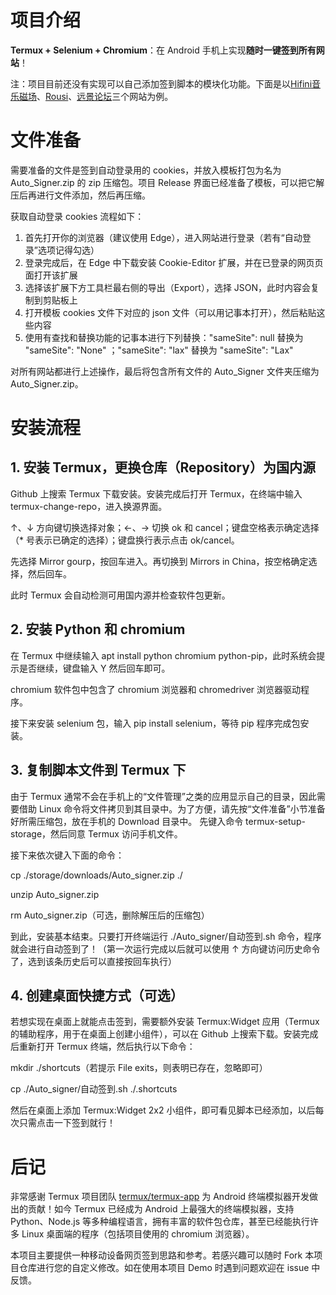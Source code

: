 # 项目介绍
**Termux + Selenium + Chromium**：在 Android 手机上实现**随时一键签到所有网站**！

注：项目目前还没有实现可以自己添加签到脚本的模块化功能。下面是以[Hifini音乐磁场](https://www.hifini.com/)、[Rousi](https://rousi.zip/index.php)、[远景论坛](https://bbs.pcbeta.com/)三个网站为例。

# 文件准备
需要准备的文件是签到自动登录用的 cookies，并放入模板打包为名为 Auto_Signer.zip 的 zip 压缩包。项目 Release 界面已经准备了模板，可以把它解压后再进行文件添加，然后再压缩。

获取自动登录 cookies 流程如下：
1. 首先打开你的浏览器（建议使用 Edge），进入网站进行登录（若有“自动登录”选项记得勾选）
2. 登录完成后，在 Edge 中下载安装 Cookie-Editor 扩展，并在已登录的网页页面打开该扩展
3. 选择该扩展下方工具栏最右侧的导出（Export），选择 JSON，此时内容会复制到剪贴板上
4. 打开模板 cookies 文件下对应的 json 文件（可以用记事本打开），然后粘贴这些内容
5. 使用有查找和替换功能的记事本进行下列替换："sameSite": null 替换为 "sameSite": "None" ；"sameSite": "lax" 替换为 "sameSite": "Lax"

对所有网站都进行上述操作，最后将包含所有文件的 Auto_Signer 文件夹压缩为 Auto_Signer.zip。

# 安装流程
## 1. 安装 Termux，更换仓库（Repository）为国内源
Github 上搜索 Termux 下载安装。安装完成后打开 Termux，在终端中输入 termux-change-repo，进入换源界面。

↑、↓ 方向键切换选择对象；←、→ 切换 ok 和 cancel；键盘空格表示确定选择（* 号表示已确定的选择）；键盘换行表示点击 ok/cancel。

先选择 Mirror gourp，按回车进入。再切换到 Mirrors in China，按空格确定选择，然后回车。

此时 Termux 会自动检测可用国内源并检查软件包更新。

## 2. 安装 Python 和 chromium
在 Termux 中继续输入 apt install python chromium python-pip，此时系统会提示是否继续，键盘输入 Y 然后回车即可。

chromium 软件包中包含了 chromium 浏览器和 chromedriver 浏览器驱动程序。

接下来安装 selenium 包，输入 pip install selenium，等待 pip 程序完成包安装。 

## 3. 复制脚本文件到 Termux 下
由于 Termux 通常不会在手机上的“文件管理”之类的应用显示自己的目录，因此需要借助 Linux 命令将文件拷贝到其目录中。为了方便，请先按“文件准备”小节准备好所需压缩包，放在手机的 Download 目录中。
先键入命令 termux-setup-storage，然后同意 Termux 访问手机文件。

接下来依次键入下面的命令：

cp ./storage/downloads/Auto_signer.zip ./

unzip Auto_signer.zip

rm Auto_signer.zip（可选，删除解压后的压缩包）

到此，安装基本结束。只要打开终端运行 ./Auto_signer/自动签到.sh 命令，程序就会进行自动签到了！（第一次运行完成以后就可以使用 ↑ 方向键访问历史命令了，选到该条历史后可以直接按回车执行）

## 4. 创建桌面快捷方式（可选）
若想实现在桌面上就能点击签到，需要额外安装 Termux:Widget 应用（Termux 的辅助程序，用于在桌面上创建小组件），可以在 Github 上搜索下载。安装完成后重新打开 Termux 终端，然后执行以下命令：

mkdir ./shortcuts（若提示 File exits，则表明已存在，忽略即可）

cp ./Auto_signer/自动签到.sh ./.shortcuts

然后在桌面上添加 Termux:Widget 2x2 小组件，即可看见脚本已经添加，以后每次只需点击一下签到就行！

# 后记
非常感谢 Termux 项目团队 [termux/termux-app](https://github.com/termux/termux-app) 为 Android 终端模拟器开发做出的贡献！如今 Termux 已经成为 Android 上最强大的终端模拟器，支持 Python、Node.js 等多种编程语言，拥有丰富的软件包仓库，甚至已经能执行许多 Linux 桌面端的程序（包括项目使用的 chromium 浏览器）。

本项目主要提供一种移动设备网页签到思路和参考。若感兴趣可以随时 Fork 本项目仓库进行您的自定义修改。如在使用本项目 Demo 时遇到问题欢迎在 issue 中反馈。
